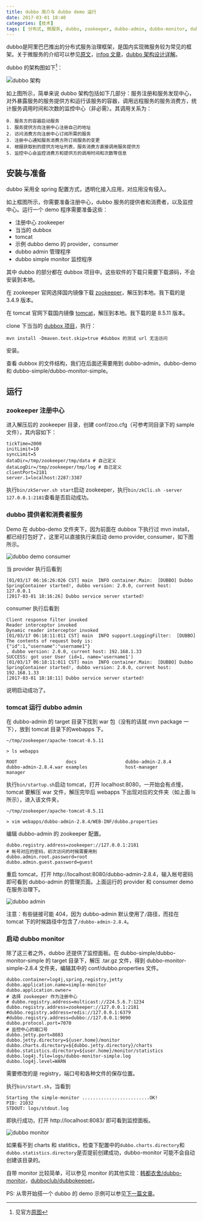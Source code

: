 ```yaml
---
title: dubbo 简介与 dubbo demo 运行
date: 2017-03-01 18:40
categories: [技术]
tags: [ 分布式, 微服务, dubbo, zookeeper, dubbo-admin, dubbo-monitor, dubbo-demo]
---
```


dubbo是阿里巴巴推出的分布式服务治理框架，是国内实现微服务较为常见的框架。关于微服务的介绍可以参见[原文](http://martinfowler.com/articles/microservices.html)，[infoq 文章](http://www.infoq.com/cn/articles/basis-frameworkto-implement-micro-service)，[dubbo 架构设计详解](http://shiyanjun.cn/archives/325.html)。

dubbo 的架构图如下[^dubbo-architecture]：

![dubbo 架构](http://qiniu-wulfric.lufeihaidao.top/dubbo/dubbo-architecture.png "dubbo 架构")

如上图所示，简单来说 dubbo 架构包括如下几部分：服务注册和服务发现中心，对外暴露服务的服务提供方和运行该服务的容器，调用远程服务的服务消费方，统计服务调用时间和次数的监控中心（非必需）。其调用关系为：

```
0. 服务方的容器启动服务
1. 服务提供方向注册中心注册自己的地址
2. 访问消费方向注册中心订阅所需的服务
3. 注册中心通知服务消费方所订阅服务的变更
4. 根据获取到的提供方地址列表，服务消费方直接调用服务提供方
5. 监控中心会监控消费方和提供方的调用时间和次数等信息
```

## 安装与准备

dubbo 采用全 spring 配置方式，透明化接入应用，对应用没有侵入。

如上框图所示，你需要准备注册中心，dubbo 服务的提供者和消费者，以及监控中心。运行一个 demo 程序需要准备这些：

- 注册中心 zookeeper
- 当当的 dubbox
- tomcat
- 示例  dubbo demo 的 provider，consumer
- dubbo admin 管理程序
- dubbo simple monitor 监控程序

其中 dubbo 的部分都在 dubbox 项目中。这些软件的下载只需要下载源码，不会安装到本地。

在 zookeeper 官网选择国内镜像下载 [zookeeper](https://mirrors.tuna.tsinghua.edu.cn/apache/zookeeper/)，解压到本地。我下载的是 3.4.9 版本。

在 tomcat 官网下载国内镜像 [tomcat](https://tomcat.apache.org/download-80.cgi)，解压到本地。我下载的是 8.5.11 版本。

clone 下当当的 [dubbox 项目](https://github.com/dangdangdotcom/dubbox)，执行：

```shell
mvn install -Dmaven.test.skip=true #dubbox 的测试 url 无法访问
```

安装。

查看 dubbox 的文件结构，我们在后面还需要用到 dubbo-admin，dubbo-demo 和 dubbo-simple/dubbo-monitor-simple。

## 运行

### zookeeper 注册中心

进入解压后的 zookeeper 目录，创建 conf/zoo.cfg（可参考同目录下的 sample 文件），其内容如下：

```shell
tickTime=2000
initLimit=10
syncLimit=5
dataDir=/tmp/zookeeper/tmp/data # 自己定义
dataLogDir=/tmp/zookeeper/tmp/log # 自己定义
clientPort=2181
server.1=localhost:2287:3387
```

执行`bin/zkServer.sh start`启动 zookeeper，执行`bin/zkCli.sh -server 127.0.0.1:2181`查看是否启动成功。

### dubbo 提供者和消费者服务

Demo 在 dubbo-demo 文件夹下，因为前面在 dubbox 下执行过 mvn install，都已经打包好了，这里可以直接执行来启动 demo provider, consumer，如下图所示。

![dubbo demo consumer](http://qiniu-wulfric.lufeihaidao.top/dubbo/R-dubbo-demo-consumer.png "dubbo demo consumer")

当 provider 执行后看到

```shell
[01/03/17 06:16:26:026 CST] main  INFO container.Main:  [DUBBO] Dubbo SpringContainer started!, dubbo version: 2.0.0, current host: 127.0.0.1
[2017-03-01 18:16:26] Dubbo service server started!
```

consumer 执行后看到

```shell
Client response filter invoked
Reader interceptor invoked
Dynamic reader interceptor invoked
[01/03/17 06:18:11:011 CST] main  INFO support.LoggingFilter:  [DUBBO] The contents of request body is: 
{"id":1,"username":"username1"}
, dubbo version: 2.0.0, current host: 192.168.1.33
SUCCESS: got user User (id=1, name='username1')
[01/03/17 06:18:11:011 CST] main  INFO container.Main:  [DUBBO] Dubbo SpringContainer started!, dubbo version: 2.0.0, current host: 192.168.1.33
[2017-03-01 18:18:11] Dubbo service server started!
```

说明启动成功了。

### tomcat 运行 dubbo admin

在 dubbo-admin 的 target 目录下找到 war 包（没有的话就 mvn package 一下），放到 tomcat 目录下的webapps 下。

```shell
~/tmp/zookeeper/apache-tomcat-8.5.11

> ls webapps

ROOT                  docs                  dubbo-admin-2.8.4     dubbo-admin-2.8.4.war examples              host-manager          manager
```

执行`bin/startup.sh`启动 tomcat，打开 localhost:8080，一开始会有点慢，tomcat 要解压 war 文件，解压完毕后 webapps 下出现对应的文件夹（如上面 ls 所示），进入该文件夹，

```shell
~/tmp/zookeeper/apache-tomcat-8.5.11

> vim webapps/dubbo-admin-2.8.4/WEB-INF/dubbo.properties
```

编辑 dubbo-admin 的 zookeeper 配置。

```shell
dubbo.registry.address=zookeeper://127.0.0.1:2181
# 帐号对应的密码，初次访问的时候需要用到
dubbo.admin.root.password=root
dubbo.admin.guest.password=guest
```

重启 tomcat，打开 http://localhost:8080/dubbo-admin-2.8.4，输入帐号密码即可看到 dubbo-admin 的管理页面。上面运行的 provider 和 consumer demo 在服务治理下。

![dubbo admin](http://qiniu-wulfric.lufeihaidao.top/dubbo/dubbo-admin.png "dubbo admin")

注意：有些链接可能 404，因为 dubbo-admin 默认使用了`/`路径，而挂在 tomcat 下的时候路径中包含了`/dubbo-admin-2.8.4`。

### 启动 dubbo monitor

除了这三者之外，dubbo 还提供了监控面板。在 dubbo-simple/dubbo-monitor-simple 的 target 目录下，解压 .tar.gz 文件，得到 dubbo-monitor-simple-2.8.4 文件夹，编辑其中的 conf/dubbo.properties 文件。

```shell
dubbo.container=log4j,spring,registry,jetty
dubbo.application.name=simple-monitor
dubbo.application.owner=
# 选择 zookeeper 作为注册中心
# dubbo.registry.address=multicast://224.5.6.7:1234
dubbo.registry.address=zookeeper://127.0.0.1:2181
#dubbo.registry.address=redis://127.0.0.1:6379
#dubbo.registry.address=dubbo://127.0.0.1:9090
dubbo.protocol.port=7070
# 监控中心的端口号
dubbo.jetty.port=8083
dubbo.jetty.directory=${user.home}/monitor
dubbo.charts.directory=${dubbo.jetty.directory}/charts
dubbo.statistics.directory=${user.home}/monitor/statistics
dubbo.log4j.file=logs/dubbo-monitor-simple.log
dubbo.log4j.level=WARN
```

需要修改的是 registry，端口号和各种文件的保存位置。

执行`bin/start.sh`，当看到

```shell
Starting the simple-monitor .........................OK!
PID: 21032
STDOUT: logs/stdout.log
```

即执行成功，打开 http://localhost:8083/ 即可看到监控面板。

![dubbo monitor](http://qiniu-wulfric.lufeihaidao.top/dubbo/dubbo-monitor.png "dubbo monitor")

如果看不到 charts 和 statitics，检查下配置中的`dubbo.charts.directory`和`dubbo.statistics.directory`是否提前创建成功，dubbo-monitor 可能不会自动创建该目录的。

自带 monitor 比较简单，可以参见 monitor 的其他实现：[韩都衣舍/dubbo-monitor](http://git.oschina.net/handu/dubbo-monitor)，[dubboclub/dubbokeeper](https://github.com/dubboclub/dubbokeeper)。

PS: 从零开始搭一个 dubbo 的 demo 示例可以参见[下一篇文章](/2017/03/dubbo-demo-test/)。

[^dubbo-architecture]: 见官方[原图](http://dubbo.io/dubbo-architecture.jpg-version=1&modificationDate=1330892870000.jpg)